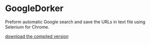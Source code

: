 # GoogleDorker

Preform automatic Google search and save the URLs in text file using Selenium for Chrome.

[download the compiled version](https://github.com/eitanmg/GoogleDorker/raw/master/GoogleDorker.rar)


